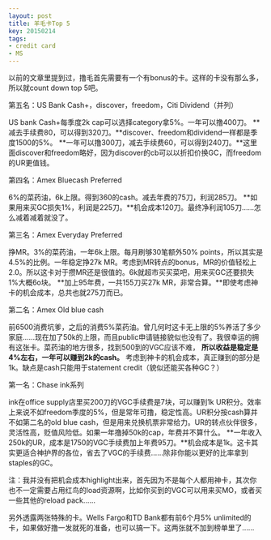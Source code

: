 ```yaml
---
layout: post
title: 羊毛卡Top 5
key: 20150214
tags:
- credit card
- MS
---
```


以前的文章里提到过，撸毛首先需要有一个有bonus的卡。这样的卡没有那么多，所以就count down top 5吧。

第五名：US Bank Cash+，discover，freedom，Citi Dividend（并列）

US bank Cash+每季度2k cap可以选择category拿5%。一年可以撸400刀。
**减去手续费80，可以得到320刀。**discover、freedom和dividend一样都是季度1500的5%。
**一年可以撸300刀，减去手续费60，可以得到240刀。**这里面discover和freedom略好，因为discover的cb可以以折扣价换GC，而freedom的UR更值钱。

第四名：Amex Bluecash Preferred

6%的菜药油，6k上限。得到360的cash。减去年费的75刀，利润285刀。
**如果用来买GC损失1%，利润是225刀。**机会成本120刀。最终净利润105刀……怎么减着减着就没了。

第三名：Amex Everyday Preferred

挣MR。3%的菜药油，一年6k上限。每月刷够30笔额外50% points，所以其实是4.5%的比例。一年稳定挣27k MR。考虑到MR转点的bonus，MR的价值轻松上2.0。所以这卡对于攒MR还是很值的。6k就超市买买菜吧，用来买GC还要损失1%大概6o块。
**加上95年费，一共155刀买27k MR，非常合算。**即使考虑神卡的机会成本，总共也就275刀而已。

第二名：Amex Old blue cash

前6500消费坑爹，之后的消费5%菜药油。曾几何时这卡无上限的5%养活了多少家庭……现在加了50k的上限，而且public申请链接貌似也没有了。我很幸运的拥有这张卡。菜药油的地方很多，找到500到的VGC应该不难，
**所以收益是稳定是4%左右，一年可以赚到2k的cash。**
考虑到神卡的机会成本，真正赚到的部分是1k。缺点是cash只能用于statement credit（貌似还能买各种GC？）

第一名：Chase ink系列

ink在office supply店里买200刀的VGC手续费是7块，可以赚到1k UR积分。效率上来说不如freedom季度的5%，但是常年可撸，稳定性高。UR积分按cash算并不如第二名的old blue cash，但是用来兑换机票非常给力。UR的转点伙伴很多，灵活性高，贬值风险低。如果一年撸掉50k的cap，年费并不算什么。
**一年收入250k的UR，成本是1750的VGC手续费加上年费95刀。**机会成本是1k。这卡其实更适合神护界的各位，省去了VGC的手续费……除非你能以更好的比率拿到staples的GC。

注：我并没有把机会成本highlight出来，首先因为不是每个人都用神卡，其次你也不一定需要占用红鸟的load资源啊，比如你买到的VGC可以用来买MO，或者买一些其他的reload pack……

另外透露两张特殊的卡。Wells Fargo和TD Bank都有前6个月5% unlimited的卡，如果做好撸一发就死的准备，也可以搞一下。这两张就不加到榜单里了……